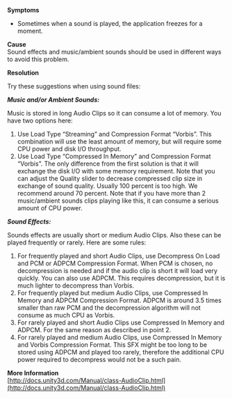 **Symptoms**

- Sometimes when a sound is played, the application freezes for a moment.

**Cause**  
Sound effects and music/ambient sounds should be used in different ways to avoid this problem.  

**Resolution**

Try these suggestions when using sound files:



***Music and/or Ambient Sounds:***



Music is stored in long Audio Clips so it can consume a lot of memory. You have two options here:


1. Use Load Type “Streaming” and Compression Format “Vorbis”. This combination will use the least amount of memory, but will require some CPU power and disk I/O throughput.
2. Use Load Type “Compressed In Memory” and Compression Format “Vorbis”. The only difference from the first solution is that it will exchange the disk I/O with some memory requirement. Note that you can adjust the Quality slider to decrease compressed clip size in exchange of sound quality. Usually 100 percent is too high. We recommend around 70 percent. Note that if you have more than 2 music/ambient sounds clips playing like this, it can consume a serious amount of CPU power.



***Sound Effects:***



Sounds effects are usually short or medium Audio Clips. Also these can be played frequently or rarely. Here are some rules:


1. For frequently played and short Audio Clips, use Decompress On Load and PCM or ADPCM Compression Format. When PCM is chosen, no decompression is needed and if the audio clip is short it will load very quickly. You can also use ADPCM. This requires decompression, but it is much lighter to decompress than Vorbis.
2. For frequently played but medium Audio Clips, use Compressed In Memory and ADPCM Compression Format. ADPCM is around 3.5 times smaller than raw PCM and the decompression algorithm will not consume as much CPU as Vorbis.
3. For rarely played and short Audio Clips use Compressed In Memory and ADPCM. For the same reason as described in point 2.
4. For rarely played and medium Audio Clips, use Compressed In Memory and Vorbis Compression Format. This SFX might be too long to be stored using ADPCM and played too rarely, therefore the additional CPU power required to decompress would not be a such pain.

  **More Information**  
  [http://docs.unity3d.com/Manual/class-AudioClip.html](http://docs.unity3d.com/Manual/class-AudioClip.html)       